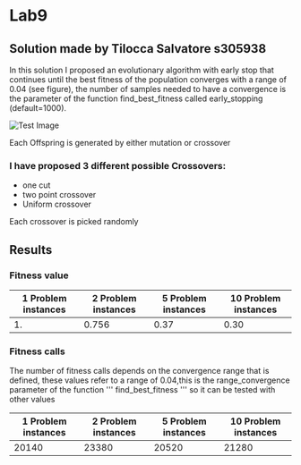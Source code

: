 # Lab9
## Solution made by Tilocca Salvatore s305938 
In this solution I proposed an evolutionary algorithm with early stop that continues until the best fitness of the population converges with a range of 0.04 (see figure), the number of samples needed to have a convergence is the parameter of the function find_best_fitness called early_stopping (default=1000). 

![Test Image](.\computational-intelligence-2023-24\lab9\output.png)

Each Offspring is generated by either mutation or crossover
### I have proposed 3 different possible Crossovers:
- one cut
- two point crossover
- Uniform crossover



Each crossover is picked randomly

## Results
### Fitness value

| 1 Problem instances | 2 Problem instances |  5 Problem instances | 10 Problem instances |
|-----|-----|---------------|--------------|
| 1.  | 0.756  |       0.37      | 0.30|

### Fitness calls
The number of fitness calls depends on the convergence range that is defined, these values refer to a range of 0.04,this is the range_convergence parameter of the function ''' find_best_fitness ''' so it can be tested with other values

| 1 Problem instances | 2 Problem instances |  5 Problem instances | 10 Problem instances |
|-----|-----|---------------|--------------|
| 20140   | 23380   |       20520      | 21280|
